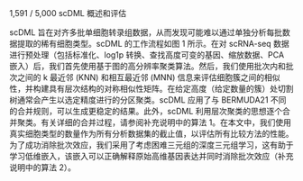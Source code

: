 1,591 / 5,000
scDML 概述和评估

scDML 旨在对齐多批单细胞转录组数据，从而发现可能难以通过单独分析每批数据提取的稀有细胞类型。scDML 的工作流程如图 1 所示。在对 scRNA-seq 数据进行预处理（包括标准化、log1p 转换、查找高度可变的基因、缩放数据、PCA 嵌入）后，我们首先使用基于图的高分辨率聚类算法。然后，我们使用批次内和批次之间的 k 最近邻 (KNN) 和相互最近邻 (MNN) 信息来评估细胞簇之间的相似性，并构建具有层次结构的对称相似性矩阵。在给定高度（给定数量的簇）处切割树通常会产生以选定精度进行的分区聚类。scDML 应用了与 BERMUDA21 不同的合并规则，可以生成更稳定的结果。此外，scDML 利用层次聚类的思想逐个合并聚类。有关详细的合并过程，请参阅补充说明中的算法 1。在本文中，我们使用真实细胞类型的数量作为所有分析数据集的截止值，以评估所有比较方法的性能。为了成功消除批次效应，我们采用了考虑困难三元组的深度三元组学习，这有助于学习低维嵌入，该嵌入可以正确解释原始高维基因表达并同时消除批次效应（补充说明中的算法 2）。